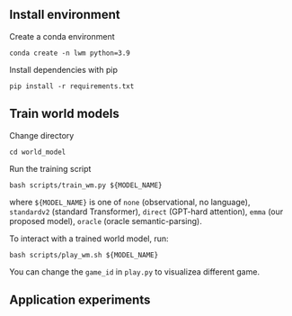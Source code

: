 ## Install environment

Create a conda environment

`conda create -n lwm python=3.9`

Install dependencies with pip

`pip install -r requirements.txt`

## Train world models

Change directory

`cd world_model`

Run the training script

`bash scripts/train_wm.py ${MODEL_NAME}`

where `${MODEL_NAME}` is one of `none` (observational, no language), `standardv2` (standard Transformer), `direct` (GPT-hard attention), `emma` (our proposed model), `oracle` (oracle semantic-parsing).

To interact with a trained world model, run:

`bash scripts/play_wm.sh ${MODEL_NAME}`

You can change the `game_id` in `play.py` to visualizea different game.

## Application experiments






